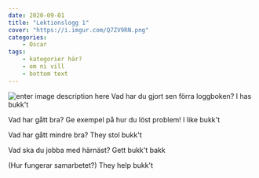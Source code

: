 ```yaml
---
date: 2020-09-01
title: "Lektionslogg 1"
cover: "https://i.imgur.com/Q7ZV9RN.png"
categories: 
    - Oscar
tags:
    - kategorier här?
    - om ni vill
    - bottom text
---
```

![enter image description here](https://i.imgur.com/eP7RcbM.jpg)
Vad har du gjort sen förra loggboken?
I has bukk't

Vad har gått bra? Ge exempel på hur du löst problem!
I like bukk't

Vad har gått mindre bra? 
They stol bukk't

Vad ska du jobba med härnäst?
Gett bukk't bakk

(Hur fungerar samarbetet?)
They help bukk't
